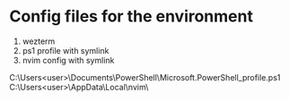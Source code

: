 # Config files for the environment

1. wezterm
2. ps1 profile with symlink
3. nvim config with symlink

C:\Users\<user>\Documents\PowerShell\Microsoft.PowerShell_profile.ps1
C:\Users\<user>\AppData\Local\nvim\
